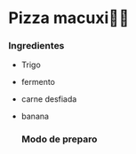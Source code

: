 # Pizza macuxi:banana::meat_on_bone:

### Ingredientes

- Trigo

- fermento

- carne desfiada

- banana

  ### Modo de preparo

  